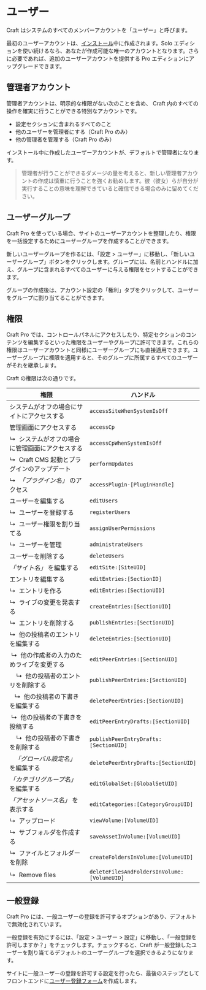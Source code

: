 # ユーザー

Craft はシステムのすべてのメンバーアカウントを「ユーザー」と呼びます。

最初のユーザーアカウントは、[インストール](installation.md)中に作成されます。Solo エディションを使い続けるなら、あなたが作成可能な唯一のアカウントとなります。さらに必要であれば、追加のユーザーアカウントを提供する Pro エディションにアップグレードできます。

## 管理者アカウント

管理者アカウントは、明示的な権限がない次のことを含め、 Craft 内のすべての操作を確実に行うことができる特別なアカウントです。

* 設定セクションに含まれるすべてのこと
* 他のユーザーを管理者にする（Craft Pro のみ）
* 他の管理者を管理する（Craft Pro のみ）

インストール中に作成したユーザーアカウントが、デフォルトで管理者になります。

> 管理者が行うことができるダメージの量を考えると、新しい管理者アカウントの作成は慎重に行うことを強くお勧めします。彼（彼女）らが自分が実行することの意味を理解できていると確信できる場合のみに留めてください。

## ユーザーグループ

Craft Pro を使っている場合、サイトのユーザーアカウントを整理したり、権限を一括設定するためにユーザーグループを作成することができます。

新しいユーザーグループを作るには、「設定 > ユーザー」に移動し、「新しいユーザーグループ」ボタンをクリックします。グループには、名前とハンドルに加え、グループに含まれるすべてのユーザーに与える権限をセットすることができます。

グループの作成後は、アカウント設定の「権利」タブをクリックして、ユーザーをグループに割り当てることができます。

## 権限

Craft Pro では、コントロールパネルにアクセスしたり、特定セクションのコンテンツを編集するといった権限をユーザーやグループに許可できます。これらの権限はユーザーアカウントと同様にユーザーグループにも直接適用できます。ユーザーグループに権限を適用すると、そのグループに所属するすべてのユーザーがそれを継承します。

Craft の権限は次の通りです。

| 権限                                         | ハンドル                                        |
| ------------------------------------------ | ------------------------------------------- |
| システムがオフの場合にサイトにアクセスする                      | `accessSiteWhenSystemIsOff`                 |
| 管理画面にアクセスする                                | `accessCp`                                  |
| ↳&nbsp; システムがオフの場合に管理画面にアクセスする             | `accessCpWhenSystemIsOff`                   |
| ↳&nbsp; Craft CMS 起動とプラグインのアップデート          | `performUpdates`                            |
| ↳&nbsp; _「プラグイン名」_ のアクセス                   | `accessPlugin-[PluginHandle]`               |
| ユーザーを編集する                                  | `editUsers`                                 |
| ↳&nbsp; ユーザーを登録する                          | `registerUsers`                             |
| ↳&nbsp; ユーザー権限を割り当てる                       | `assignUserPermissions`                     |
| ↳&nbsp; ユーザーを管理                            | `administrateUsers`                         |
| ユーザーを削除する                                  | `deleteUsers`                               |
| _「サイト名」_ を編集する                             | `editSite:[SiteUID]`                        |
| エントリを編集する                                  | `editEntries:[SectionID]`                   |
| ↳&nbsp; エントリを作る                            | `editEntries:[SectionUID]`                  |
| ↳&nbsp; ライブの変更を発表する                        | `createEntries:[SectionUID]`                |
| ↳&nbsp; エントリを削除する                          | `publishEntries:[SectionUID]`               |
| ↳&nbsp; 他の投稿者のエントリを編集する                    | `deleteEntries:[SectionUID]`                |
|  ↳&nbsp; 他の作成者の入力のためライブを変更する               | `editPeerEntries:[SectionUID]`              |
| &nbsp;&nbsp;&nbsp; ↳&nbsp; 他の投稿者のエントリを削除する | `publishPeerEntries:[SectionUID]`           |
| &nbsp;&nbsp;&nbsp;↳&nbsp; 他の投稿者の下書きを編集する   | `deletePeerEntries:[SectionUID]`            |
|  ↳&nbsp; 他の投稿者の下書きを投稿する                    | `editPeerEntryDrafts:[SectionUID]`          |
| &nbsp;&nbsp;&nbsp; ↳&nbsp; 他の投稿者の下書きを削除する  | `publishPeerEntryDrafts:[SectionUID]`       |
| &nbsp;&nbsp;&nbsp;_「グローバル設定名」_ を編集する       | `deletePeerEntryDrafts:[SectionUID]`        |
| _「カテゴリグループ名」_ を編集する                        | `editGlobalSet:[GlobalSetUID]`              |
| _「アセットソース名」_ を表示する                         | `editCategories:[CategoryGroupUID]`         |
| ↳&nbsp; アップロード                             | `viewVolume:[VolumeUID]`                    |
| ↳&nbsp; サブフォルダを作成する                        | `saveAssetInVolume:[VolumeUID]`             |
| ↳&nbsp; ファイルとフォルダーを削除                      | `createFoldersInVolume:[VolumeUID]`         |
| ↳&nbsp; Remove files                       | `deleteFilesAndFoldersInVolume:[VolumeUID]` |

## 一般登録

Craft Pro には、一般ユーザーの登録を許可するオプションがあり、デフォルトで無効化されています。

一般登録を有効にするには、「設定 > ユーザー > 設定」に移動し、「一般登録を許可しますか？」をチェックします。チェックすると、Craft が一般登録したユーザーを割り当てるデフォルトのユーザーグループを選択できるようになります。

サイトに一般ユーザーの登録を許可する設定を行ったら、最後のステップとしてフロントエンドに[ユーザー登録フォーム](dev/examples/user-registration-form.md)を作成します。
